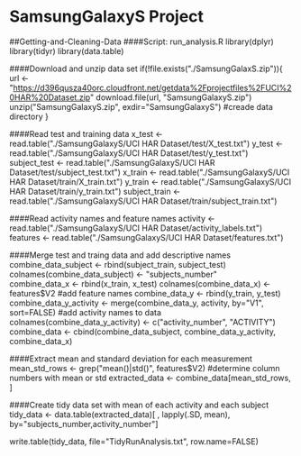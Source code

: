 # SamsungGalaxyS Project
##Getting-and-Cleaning-Data
####Script:  run_analysis.R
library(dplyr)
library(tidyr)
library(data.table)

####Download and unzip data set
if(!file.exists("./SamsungGalaxS.zip")){
	url <- "https://d396qusza40orc.cloudfront.net/getdata%2Fprojectfiles%2FUCI%20HAR%20Dataset.zip"
	download.file(url, "SamsungGalaxyS.zip")
	unzip("SamsungGalaxyS.zip", exdir="SamsungGalaxyS") #creade data directory
}

####Read test and training data
x_test <- read.table("./SamsungGalaxyS/UCI HAR Dataset/test/X_test.txt")
y_test <- read.table("./SamsungGalaxyS/UCI HAR Dataset/test/y_test.txt") 
subject_test <- read.table("./SamsungGalaxyS/UCI HAR Dataset/test/subject_test.txt") 
x_train <- read.table("./SamsungGalaxyS/UCI HAR Dataset/train/X_train.txt")
y_train <- read.table("./SamsungGalaxyS/UCI HAR Dataset/train/y_train.txt")
subject_train <- read.table("./SamsungGalaxyS/UCI HAR Dataset/train/subject_train.txt") 

####Read activity names and feature names
activity <- read.table("./SamsungGalaxyS/UCI HAR Dataset/activity_labels.txt")
features <- read.table("./SamsungGalaxyS/UCI HAR Dataset/features.txt")

####Merge test and traing data and add descriptive names
combine_data_subject <- rbind(subject_train, subject_test)
colnames(combine_data_subject) <- "subjects_number"  
combine_data_x <- rbind(x_train, x_test)
colnames(combine_data_x) <- features$V2  #add feature names
combine_data_y <- rbind(y_train, y_test)
combine_data_y_activity <- merge(combine_data_y, activity, by="V1", sort=FALSE) #add activity names to data
colnames(combine_data_y_activity) <- c("activity_number", "ACTIVITY")
combine_data <- cbind(combine_data_subject, combine_data_y_activity, combine_data_x)

####Extract mean and standard deviation for each measurement
mean_std_rows <- grep("mean()|std()", features$V2) #determine column numbers with mean or std
extracted_data <- combine_data[mean_std_rows, ]

####Create tidy data set with mean of each activity and each subject
 tidy_data <- data.table(extracted_data)[ , lapply(.SD, mean), by="subjects_number,activity_number"]

write.table(tidy_data, file="TidyRunAnalysis.txt", row.name=FALSE)

